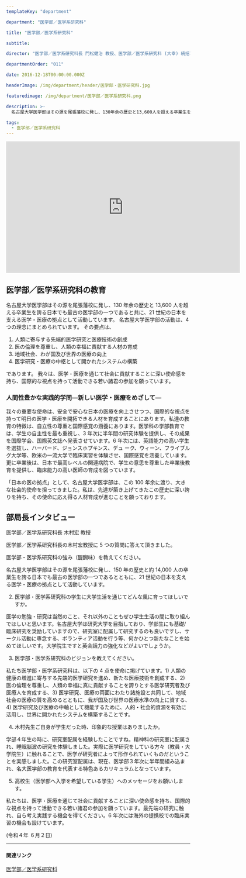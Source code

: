 ```yaml
---
templateKey: "department"

department: "医学部／医学系研究科"

title: "医学部／医学系研究科"

subtitle:

director: "医学部／医学系研究科長 門松健治 教授、医学部／医学系研究科 (大幸) 統括専攻長 寳珠山稔 教授"

departmentOrder: "011"

date: 2016-12-18T00:00:00.000Z

headerImage: /img/department/header/医学部・医学研究科.jpg

featuredimage: /img/department/医学部／医学系研究科.png

description: >-
  名古屋大学医学部はその源を尾張藩校に発し、130年余の歴史と13,600人を超える卒業生を誇る日本でも最古の医学部の一つであると共に、21世紀の日本を支える医学・医療の拠点として活動しています。 名古屋大学医学部の活動は、4つの理念にまとめられています。 その要点は、(1) 人類に寄与する先端的医学研究と医療技術の創成、(2) 医の倫理を尊重し、人類の幸福に責献する人材の育成、(3) 地域社会、わが国及び世界の医療の向上、(4) 医学研究・医療の中枢として開かれたシステムの構築、であります。 我々は、医学・医療を通じて社会に貢献することに深い使命感を持ち、国際的な視点を持って活動できる若い諸君の参加を願っています。

tags:
  - 医学部／医学系研究科
---
```


<iframe width="640" height="360" src="https://nuvideo.media.nagoya-u.ac.jp/embed/53f052222ed7a042906abae8312e07b52e543311" frameborder="0" allow="accelerometer; autoplay; clipboard-write; encrypted-media; gyroscope; picture-in-picture" allowfullscreen></iframe>

## 医学部／医学系研究科の教育

名古屋大学医学部はその源を尾張藩校に発し、130 年余の歴史と 13,600 人を超える卒業生を誇る日本でも最古の医学部の一つであると共に、21 世紀の日本を支える医学・医療の拠点として活動しています。 名古屋大学医学部の活動は、4 つの理念にまとめられています。 その要点は、

1. 人類に寄与する先端的医学研究と医療技術の創成
2. 医の倫理を尊重し、人類の幸福に責献する人材の育成
3. 地域社会、わが国及び世界の医療の向上
4. 医学研究・医療の中枢として開かれたシステムの構築

であります。 我々は、医学・医療を通じて社会に貢献することに深い使命感を持ち、国際的な視点を持って活動できる若い諸君の参加を願っています。

### 人間性豊かな実践的学問—新しい医学・医療をめざして—

我々の重要な使命は、安全で安心な日本の医療を向上させつつ、国際的な視点を持って明日の医学・医療を開拓できる人材を育成することにあります。私達の教育の特徴は、自立性の尊重と国際感覚の涵養にあります。医学科の学部教育では、学生の自主性を最も重視し、3 年次に半年間の研究体験を提供し、その成果を国際学会、国際英文誌へ発表させています。6 年次には、英語能力の高い学生を選抜し、ハーバード、ジョンスホプキンス、デュ ーク、ウィーン、フライブルグ大学等、欧米の一流大学で臨床実習を体験させ、国際感覚を涵養しています。更に卒業後は、日本で最高レベルの関連病院で、学生の意思を尊重した卒業後教育を提供し、臨床能力の高い医師の育成を図っています。

「日本の医の拠点」として、名古屋大学医学部は、この 100 年余に渡り、大きな社会的使命を担ってきました。私は、先達が築き上げてきたこの歴史に深い誇りを持ち、その使命に応え得る人材育成が進むことを願っております。

## 部局長インタビュー

医学部／医学系研究科長
木村宏 教授

医学部／医学系研究科長の木村宏教授に 5 つの質問に答えて頂きました。

医学部・医学系研究科の強み（醍醐味）を教えてください。

名古屋大学医学部はその源を尾張藩校に発し、150 年の歴史と約 14,000 人の卒業生を誇る日本でも最古の医学部の一つであるとともに、21 世紀の日本を支える医学・医療の拠点として活動しています。

2. 医学部・医学系研究科の学生に大学生活を通じてどんな風に育ってほしいですか。

医学の勉強・研究は当然のこと、それ以外のこともぜひ学生生活の間に取り組んでほしいと思います。名古屋⼤学は研究大学を目指しており、学部生にも基礎/臨床研究を奨励していますので、研究室に配属して研究するのも良いですし、サークル活動に専念する、ボランティア活動を行う等、何かひとつ新たなことを始めてほしいです。大学院生ですと英会話力の強化などがよいでしょうか。

3. 医学部・医学系研究科のビジョンを教えてください。

私たち医学部・医学系研究科は、以下の 4 点を使命に掲げています。1) 人類の健康の増進に寄与する先端的医学研究を進め、新たな医療技術を創成する、2) 医の倫理を尊重し、人類の幸福に真に貢献することを誇りとする医学研究者及び医療人を育成する、3) 医学研究、医療の両面にわたり諸施設と共同して、地域社会の医療の質を高めるとともに、我が国及び世界の医療水準の向上に資する、4) 医学研究及び医療の中軸として機能するために、人的・社会的資源を有効に活用し、世界に開かれたシステムを構築することです。

4. 木村先生ご自身が学生だった時、印象的な授業はありましたか。

学部４年生の時に、研究室配属を経験したことですね。精神科の研究室に配属され、睡眠脳波の研究を体験しました。実際に医学研究をしている方々（教員・大学院生）に触れることで、医学が研究者によって形作られていくものだということを実感しました。この研究室配属は、現在、医学部３年次に半年間組み込まれ、名大医学部の教育を代表する特色あるカリキュラムとなっています。

5. 高校生（医学部へ入学を希望している学生）へのメッセージをお願いします。

私たちは、医学・医療を通じて社会に貢献することに深い使命感を持ち、国際的な視点を持って活動できる若い諸君の参加を願っています。最先端の研究に触れ、自ら考え実践する機会を得てください。6 年次には海外の提携校での臨床実習の機会も設けています。

(令和４年 ６月２日)

---

#### 関連リンク

[医学部／医学系研究科](http://www.med.nagoya-u.ac.jp/)
